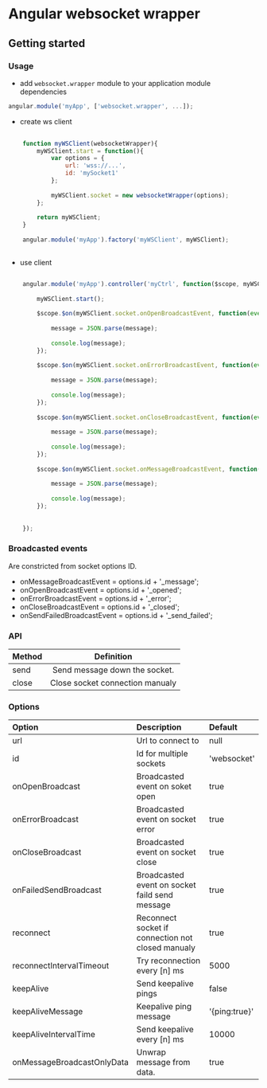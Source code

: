 Angular websocket wrapper
=========================

## Getting started

### Usage

- add `websocket.wrapper` module to your application module dependencies

```javascript
angular.module('myApp', ['websocket.wrapper', ...]);
```

- create ws client
    
```javascript
    
    function myWSClient(websocketWrapper){
        myWSClient.start = function(){
            var options = {
                url: 'wss://...',
                id: 'mySocket1'
            };
            
            myWSClient.socket = new websocketWrapper(options);
        };
        
        return myWSClient;
    }
    
    angular.module('myApp').factory('myWSClient', myWSClient);
    
```    

- use client

```javascript

    angular.module('myApp').controller('myCtrl', function($scope, myWSClient){
         
        myWSClient.start();
        
        $scope.$on(myWSClient.socket.onOpenBroadcastEvent, function(event, message){
            
            message = JSON.parse(message);
            
            console.log(message);
        });
        
        $scope.$on(myWSClient.socket.onErrorBroadcastEvent, function(event, message){
            
            message = JSON.parse(message);
            
            console.log(message);
        }); 
        
        $scope.$on(myWSClient.socket.onCloseBroadcastEvent, function(event, message){
            
            message = JSON.parse(message);
            
            console.log(message);
        });
        
        $scope.$on(myWSClient.socket.onMessageBroadcastEvent, function(event, message){
            
            message = JSON.parse(message);
            
            console.log(message);
        });
        
        
    });

```

### Broadcasted events
Are constricted from socket options ID.
- onMessageBroadcastEvent = options.id + '_message';
- onOpenBroadcastEvent = options.id + '_opened';
- onErrorBroadcastEvent = options.id + '_error';
- onCloseBroadcastEvent = options.id + '_closed';
- onSendFailedBroadcastEvent = options.id + '_send_failed';
  
### API

| Method        | Definition    | 
| :----------- |:-------------:| 
| send          | Send message down the socket.            | 
| close         | Close socket connection manualy              | 

### Options

| Option | Description | Default |
|:------|:-------|:--------|
|url| Url to connect to| null|
|id| Id for multiple sockets|'websocket'|
|onOpenBroadcast| Broadcasted event on soket open| true|
|onErrorBroadcast| Broadcasted event on socket error| true|
|onCloseBroadcast| Broadcasted event on socket close|true|
|onFailedSendBroadcast| Broadcasted event on socket faild send message| true|
|reconnect| Reconnect socket if connection not closed manualy| true|
|reconnectIntervalTimeout| Try reconnection every [n] ms| 5000|
|keepAlive| Send keepalive pings | false|
|keepAliveMessage| Keepalive ping message| '{ping:true}'|
|keepAliveIntervalTime| Send keepalive every [n] ms|10000|
|onMessageBroadcastOnlyData| Unwrap message from data.| true|